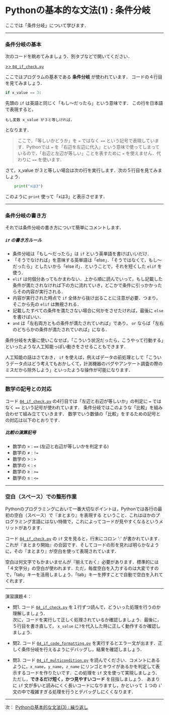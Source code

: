 # Pythonの基本的な文法(1) : 条件分岐

ここでは「条件分岐」について学びます．

--- 
### 条件分岐の基本

次のコードを眺めてみましょう．別タブなどで開いてください．

[>> `04_if_check.py`](04_if_check.py)

ここではプログラムの基本である **条件分岐** が使われています．
コードの４行目を見てみましょう．
```Python
if x_value == 3:
```
先頭の `if` は英語と同じく「もし〜だったら」という意味です．
この行を日本語で表現すると，
```
もし変数 x_value が３と等しければ，
```
となります．

>ここで，「等しいかどうか」を `=` ではなく `==` という記号で表現しています．Pythonでは `=` を「右辺を左辺に代入」という意味で使ってしまっているので，「右辺と左辺が等しい」ことを表すために `=` を使えません．代わりに `==` を使います．

さて，x_value が３と等しい場合は次の行を実行します．次の５行目を見てみましょう．
```Python
    print("xは3")
```
このように `print` 使って「xは3」と表示させます．

--- 
### 条件分岐の書き方

それでは条件分岐の書き方について簡単にコメントします．

##### `if` の書き方ルール
- 条件分岐は「もし〜だったら」は `if` という英単語を書けばいいだけ．
- 「そうでなければ」を意味する英単語は「else」．「そうではなくて，もし〜だったら」としたいから「else if」．ということで，それを短くした `elif` を使う．
- `elif` は何個分あってもかまわない．上から順に読んでいって，もし記載した条件が満たされなければ下の方に流れていき，どこかで条件に引っかかったらその内容が実行される．
- 内容が実行された時点で `if` 全体から抜け出ることに注意が必要．つまり，そこから先の `elif` は無視される．
- 記載したすべての条件を満たさない場合に何かをさせたければ，最後に `else` を書けばいい．
- `and` は「左右両方ともの条件が満たされていれば」であり， `or` ならば「左右のどちらかの条件が満たされていれば」になる．

条件分岐を大量に使いこなせば，「こういう状況だったら，こうやって行動する」といったような人工知能っぽい動きをさせることもできます．

人工知能の話はさておき， `if` を使えば，例えばデータの前処理として「こういうデータ点はどう考えてもおかしくて，計測機器のバグやアンケート調査の際のミスだから除外しよう」といったような操作が可能になります．

--- 
### 数学の記号との対応

コード [`04_if_check.py`](04_if_check.py) の4行目では「左辺と右辺が等しいか」の判定に `=` ではなく `==` という記号が使われています．
条件分岐ではこのような「比較」を組み合わせて組み立てていきます．
数学でいう数値の「比較」をするための記号との対応は以下のとおりです．

##### 比較の演算記号
- 数学の = : `==`		(左辺と右辺が等しいかを判定する)
- 数学の ≠ : `!=`
- 数学の > : `>`
- 数学の < : `<`
- 数学の ≥ : `>=`
- 数学の ≤ : `<=`

---
### 空白（スペース）での整形作業

Pythonのプログラミングにおいて一番大切なポイントは，Pythonでは各行の最初の空白（スペース）で『まとまり』を表現する ということ．これはほかのプログラミング言語にはない特徴で，これによってコードが見やすくなるというメリットがあります．

コード [`04_if_check.py`](04_if_check.py) の `if` 文を見ると，行末にコロン ':' が書かれています．これが『まとまり開始』の合図です．そしてコードの形を見れば明らかなように，その『まとまり』が空白を使って表現されています．

空白は何文字でもかまいませんが『揃えておく』必要があります．標準的には「４文字分」の空白が使われます．ただ，毎度空白を入力するのは大変ですので，「tab」キーを活用しましょう．「tab」キーを押すことで自動で空白を入れてくれます．

---

演習課題４：

- 問1. コード [`04_if_check.py`](04_if_check.py) を１行ずつ読んで，どういった処理を行うのか理解しましょう．  
次に，コードを実行して正しく処理されているか確認しましょう．最後に，５行目を書き直して， `x_value` に`7`を代入した時に正しく動作するか確認しましょう．

- 問2. コード [`04_if_code_formatting.py`](04_if_code_formatting.py) を実行するとエラー文が出ます．正しく条件分岐を行えるようにデバッグし，結果を確認しましょう．

- 問3. コード [`04_if_multicondition.py`](04_if_multicondition.py) を読んでください．コメントにあるように，`x_name`，`y_name`，`z_name` にリンゴとキウイがあるかを判定して表示するコードを作りたいです．この処理を `if` 文を使って実現しましょう．
ただし，**できるだけ短く，かつ見やすいコード** を目指しましょう．
あまりに `if` 文が多いと読みにくく長いコードになりますし，かといって １つの `i`' 文の中で複雑すぎる処理を行うとデバッグしにくくなります．

--- 
次： [Pythonの基本的な文法(3) : 繰り返し](../05_for)
